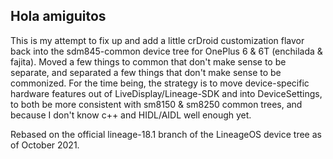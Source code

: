 ## Hola amiguitos

This is my attempt to fix up and add a little crDroid customization flavor back into the sdm845-common device tree for OnePlus 6 & 6T (enchilada & fajita).
Moved a few things to common that don't make sense to be separate, and separated a few things that don't make sense to be commonized.
For the time being, the strategy is to move device-specific hardware features out of LiveDisplay/Lineage-SDK and into DeviceSettings,
to both be more consistent with sm8150 & sm8250 common trees, and because I don't know c++ and HIDL/AIDL well enough yet.

Rebased on the official lineage-18.1 branch of the LineageOS device tree as of October 2021.
